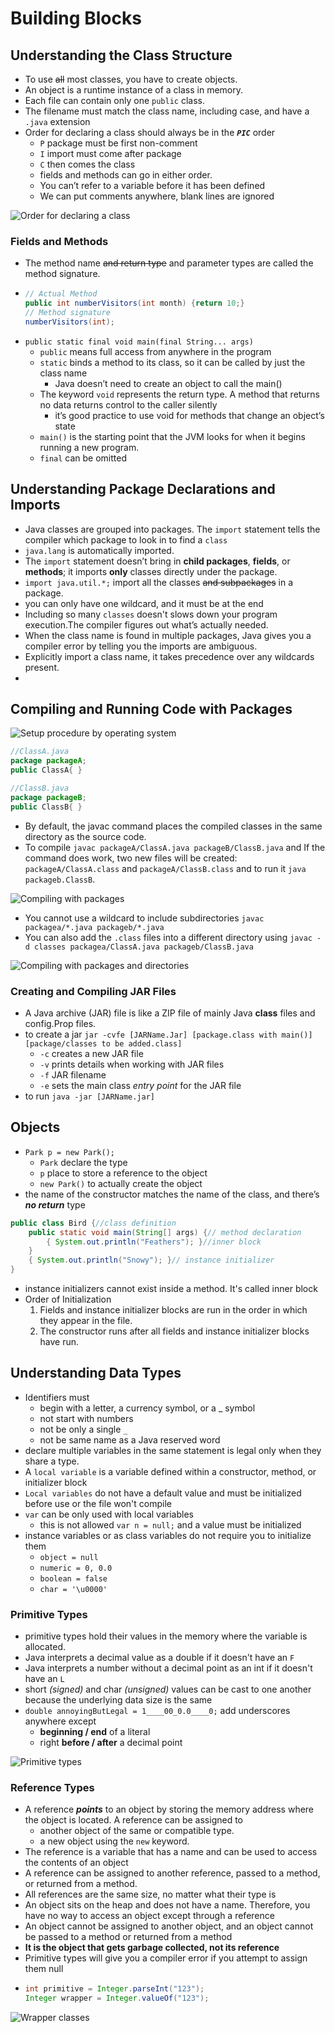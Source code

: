 # Building Blocks  

## Understanding the Class Structure

* To use ~~all~~ most classes, you have to create objects.
* An object is a runtime instance of a class in memory.
* Each file can contain only one `public` class.
* The filename must match the class name, including case, and have a `.java` extension
* Order for declaring a class should always be in the ***`PIC`*** order
  * `P` package must be first non-comment
  * `I` import must come after package
  * `C` then comes the class
  * fields and methods can go in either order.
  * You can’t refer to a variable before it has been defined
  * We can put comments anywhere, blank lines are ignored

![Order for declaring a class](./images/OrderForDeclaringAClass.png "Order for declaring a class")

### Fields and Methods

*   The method name ~~and return type~~ and parameter types are called the method signature.
* ```java
  // Actual Method
  public int numberVisitors(int month) {return 10;}
  // Method signature
  numberVisitors(int);
  ```
* `public static final void main(final String... args)`
  * `public` means full access from anywhere in the
    program 
  * `static` binds a method to its class, so it can be called by just the class name
    * Java doesn’t need to create an object to call the main()
  * The keyword `void` represents the return type. A method that returns no data returns control to the caller silently 
    * it’s good practice to use void for methods that change an object’s state
  * `main()` is the starting point that the JVM looks for when it begins running a new program.
  * `final` can be omitted

## Understanding Package Declarations and Imports

*  Java classes are grouped into packages. The `import`
   statement tells the compiler which package to look in to find a `class`
* `java.lang` is automatically imported.
* The `import` statement doesn’t bring in **child packages**, **fields**, or **methods**; it imports **only** classes directly under the package.
* `import java.util.*;` import all the classes ~~and subpackages~~ in a package.
* you can only have one wildcard, and it must be at the end
* Including so many `classes` doesn't slows down your program execution.The compiler figures out what’s actually needed.
* When the class name is found in multiple packages, Java gives you a compiler error by telling you the imports are ambiguous.
* Explicitly import a class name, it takes precedence over any
  wildcards present. 
* 
## Compiling and Running Code with Packages

![Setup procedure by operating system](./images/SetupProcedureByOperatingSystem.png "Setup procedure by operating 
system")

```java
//ClassA.java
package packageA;
public ClassA{ }
```
```java
//ClassB.java
package packageB;
public ClassB{ }
```
* By default, the javac command places the compiled classes in the same directory as the source code.
* To compile `javac packageA/ClassA.java packageB/ClassB.java` and If the command does work, two new files will be 
  created: `packageA/ClassA.class` and `packageA/ClassB.class` and to run it `java packageb.ClassB`.

![Compiling with packages](./images/CompilingWithPackages.png "Compiling with packages")

* You cannot use a wildcard to include subdirectories `javac packagea/*.java packageb/*.java`
* You can also add the `.class` files into a different directory using `javac -d classes packagea/ClassA.java packageb/ClassB.java`

![Compiling with packages and directories](./images/CompilingWithPackagesAndDirectories.png "Compiling with packages and directories")

### Creating and Compiling JAR Files

* A Java archive (JAR) file is like a ZIP file of mainly Java **class** files and config.Prop files.
* to create a jar `jar -cvfe [JARName.Jar] [package.class with main()] [package/classes to be added.class]`
  * `-c` creates a new JAR file
  * `-v` prints details when working with JAR files
  * `-f` JAR filename
  * `-e` sets the main class *entry point* for the JAR file
* to run `java -jar [JARName.jar]`

## Objects
* `Park p = new Park();`
  * `Park` declare the type
  * `p` place to store a reference to the object
  * `new Park()` to actually create the object
* the name of the constructor matches the name of the class, and there’s ***no return*** type
```java
public class Bird {//class definition
    public static void main(String[] args) {// method declaration
        { System.out.println("Feathers"); }//inner block
    }
    { System.out.println("Snowy"); }// instance initializer
}
```
* instance initializers cannot exist inside a method. It's called inner block
* Order of Initialization
  1. Fields and instance initializer blocks are run in the order in which they appear in the file.
  2. The constructor runs after all fields and instance initializer blocks have run.

## Understanding Data Types

* Identifiers must
  * begin with a letter, a currency symbol, or a _ symbol
  * not start with numbers
  * not be only a single `_`
  * not be same name as a Java reserved word
* declare multiple variables in the same statement is legal only when they share a type.
* A `local variable` is a variable defined within a constructor, method, or initializer block
* `Local variables` do not have a default value and must be initialized before use or the file won't compile
* `var` can be only used with local variables
  * this is not allowed `var n = null;` and a value must be initialized
* instance variables or as class variables do not require you to initialize them
  * `object = null`
  * `numeric = 0, 0.0`
  * `boolean = false`
  * `char = '\u0000'`

### Primitive Types

* primitive types hold their values in the memory where the variable is allocated.
* Java interprets a decimal value as a double if it doesn't have an `F`
* Java interprets a number without a decimal point as an int if it doesn't have an `L`
* short *(signed)* and char *(unsigned)* values can be cast to one another because the underlying data size  is the same
* `double annoyingButLegal = 1____00_0.0____0;` add underscores anywhere except
  * **beginning / end** of a literal
  * right **before / after** a decimal point

![Primitive types](./images/PrimitiveTypes.png "Primitive types")

### Reference Types
* A reference ***points*** to an object by storing the memory address where the object is located. A reference can be assigned to
  * another object of the same or compatible type.
  * a new object using the `new` keyword.
* The reference is a variable that has a name and can be used to access the contents of an object
* A reference can be assigned to another reference, passed to a method, or returned
  from a method.
* All references are the same size, no matter what their type is
* An object sits on the heap and does not have a name. Therefore, you have no way to access an object except through a reference
* An object cannot be assigned to another object, and an object cannot be passed to a method or returned from a method
* **It is the object that gets garbage collected, not its reference**
* Primitive types will give you a compiler error if you attempt to assign them null
* ```java
  int primitive = Integer.parseInt("123");
  Integer wrapper = Integer.valueOf("123");
  ```
![Wrapper classes](./images/WrapperClasses.png "Wrapper classes")

